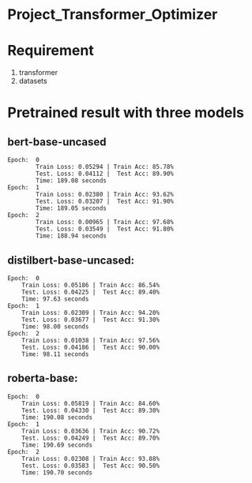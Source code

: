 # Project_Transformer_Optimizer

# Requirement

1. transformer
2. datasets

# Pretrained result with three models
## bert-base-uncased
    Epoch:  0
            Train Loss: 0.05294 | Train Acc: 85.78%
            Test. Loss: 0.04112 |  Test Acc: 89.90%
            Time: 189.08 seconds
    Epoch:  1
            Train Loss: 0.02380 | Train Acc: 93.62%
            Test. Loss: 0.03207 |  Test Acc: 91.90%
            Time: 189.05 seconds
    Epoch:  2
            Train Loss: 0.00965 | Train Acc: 97.68%
            Test. Loss: 0.03549 |  Test Acc: 91.80%
            Time: 188.94 seconds

## distilbert-base-uncased:
    Epoch:  0
        Train Loss: 0.05186 | Train Acc: 86.54%
        Test. Loss: 0.04225 |  Test Acc: 89.40%
        Time: 97.63 seconds
    Epoch:  1
        Train Loss: 0.02309 | Train Acc: 94.20%
        Test. Loss: 0.03677 |  Test Acc: 91.30%
        Time: 98.00 seconds
    Epoch:  2
        Train Loss: 0.01038 | Train Acc: 97.56%
        Test. Loss: 0.04186 |  Test Acc: 90.00%
        Time: 98.11 seconds

## roberta-base:
    Epoch:  0
        Train Loss: 0.05819 | Train Acc: 84.60%
        Test. Loss: 0.04330 |  Test Acc: 89.30%
        Time: 190.08 seconds
    Epoch:  1
        Train Loss: 0.03636 | Train Acc: 90.72%
        Test. Loss: 0.04249 |  Test Acc: 89.70%
        Time: 190.69 seconds
    Epoch:  2
        Train Loss: 0.02308 | Train Acc: 93.88%
        Test. Loss: 0.03583 |  Test Acc: 90.50%
        Time: 190.70 seconds
